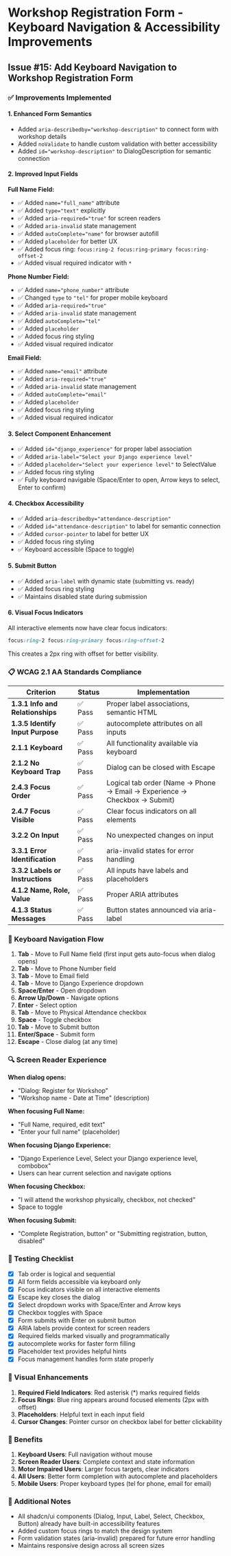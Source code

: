 # Workshop Registration Form - Keyboard Navigation & Accessibility Improvements

## Issue #15: Add Keyboard Navigation to Workshop Registration Form

### ✅ Improvements Implemented

#### 1. **Enhanced Form Semantics**
- Added `aria-describedby="workshop-description"` to connect form with workshop details
- Added `noValidate` to handle custom validation with better accessibility
- Added `id="workshop-description"` to DialogDescription for semantic connection

#### 2. **Improved Input Fields**

**Full Name Field:**
- ✅ Added `name="full_name"` attribute
- ✅ Added `type="text"` explicitly
- ✅ Added `aria-required="true"` for screen readers
- ✅ Added `aria-invalid` state management
- ✅ Added `autoComplete="name"` for browser autofill
- ✅ Added `placeholder` for better UX
- ✅ Added focus ring: `focus:ring-2 focus:ring-primary focus:ring-offset-2`
- ✅ Added visual required indicator with `*`

**Phone Number Field:**
- ✅ Added `name="phone_number"` attribute
- ✅ Changed `type` to `"tel"` for proper mobile keyboard
- ✅ Added `aria-required="true"`
- ✅ Added `aria-invalid` state management
- ✅ Added `autoComplete="tel"`
- ✅ Added `placeholder`
- ✅ Added focus ring styling
- ✅ Added visual required indicator

**Email Field:**
- ✅ Added `name="email"` attribute
- ✅ Added `aria-required="true"`
- ✅ Added `aria-invalid` state management
- ✅ Added `autoComplete="email"`
- ✅ Added `placeholder`
- ✅ Added focus ring styling
- ✅ Added visual required indicator

#### 3. **Select Component Enhancement**
- ✅ Added `id="django_experience"` for proper label association
- ✅ Added `aria-label="Select your Django experience level"`
- ✅ Added `placeholder="Select your experience level"` to SelectValue
- ✅ Added focus ring styling
- ✅ Fully keyboard navigable (Space/Enter to open, Arrow keys to select, Enter to confirm)

#### 4. **Checkbox Accessibility**
- ✅ Added `aria-describedby="attendance-description"`
- ✅ Added `id="attendance-description"` to label for semantic connection
- ✅ Added `cursor-pointer` to label for better UX
- ✅ Added focus ring styling
- ✅ Keyboard accessible (Space to toggle)

#### 5. **Submit Button**
- ✅ Added `aria-label` with dynamic state (submitting vs. ready)
- ✅ Added focus ring styling
- ✅ Maintains disabled state during submission

#### 6. **Visual Focus Indicators**
All interactive elements now have clear focus indicators:
```css
focus:ring-2 focus:ring-primary focus:ring-offset-2
```
This creates a 2px ring with offset for better visibility.

### 📋 WCAG 2.1 AA Standards Compliance

| Criterion | Status | Implementation |
|-----------|--------|----------------|
| **1.3.1 Info and Relationships** | ✅ Pass | Proper label associations, semantic HTML |
| **1.3.5 Identify Input Purpose** | ✅ Pass | autocomplete attributes on all inputs |
| **2.1.1 Keyboard** | ✅ Pass | All functionality available via keyboard |
| **2.1.2 No Keyboard Trap** | ✅ Pass | Dialog can be closed with Escape |
| **2.4.3 Focus Order** | ✅ Pass | Logical tab order (Name → Phone → Email → Experience → Checkbox → Submit) |
| **2.4.7 Focus Visible** | ✅ Pass | Clear focus indicators on all elements |
| **3.2.2 On Input** | ✅ Pass | No unexpected changes on input |
| **3.3.1 Error Identification** | ✅ Pass | aria-invalid states for error handling |
| **3.3.2 Labels or Instructions** | ✅ Pass | All inputs have labels and placeholders |
| **4.1.2 Name, Role, Value** | ✅ Pass | Proper ARIA attributes |
| **4.1.3 Status Messages** | ✅ Pass | Button states announced via aria-label |

### 🎯 Keyboard Navigation Flow

1. **Tab** - Move to Full Name field (first input gets auto-focus when dialog opens)
2. **Tab** - Move to Phone Number field
3. **Tab** - Move to Email field
4. **Tab** - Move to Django Experience dropdown
5. **Space/Enter** - Open dropdown
6. **Arrow Up/Down** - Navigate options
7. **Enter** - Select option
8. **Tab** - Move to Physical Attendance checkbox
9. **Space** - Toggle checkbox
10. **Tab** - Move to Submit button
11. **Enter/Space** - Submit form
12. **Escape** - Close dialog (at any time)

### 🔍 Screen Reader Experience

**When dialog opens:**
- "Dialog: Register for Workshop"
- "Workshop name - Date at Time" (description)

**When focusing Full Name:**
- "Full Name, required, edit text"
- "Enter your full name" (placeholder)

**When focusing Django Experience:**
- "Django Experience Level, Select your Django experience level, combobox"
- Users can hear current selection and navigate options

**When focusing Checkbox:**
- "I will attend the workshop physically, checkbox, not checked"
- Space to toggle

**When focusing Submit:**
- "Complete Registration, button" or "Submitting registration, button, disabled"

### 🧪 Testing Checklist

- [x] Tab order is logical and sequential
- [x] All form fields accessible via keyboard only
- [x] Focus indicators visible on all interactive elements
- [x] Escape key closes the dialog
- [x] Select dropdown works with Space/Enter and Arrow keys
- [x] Checkbox toggles with Space
- [x] Form submits with Enter on submit button
- [x] ARIA labels provide context for screen readers
- [x] Required fields marked visually and programmatically
- [x] autocomplete works for faster form filling
- [x] Placeholder text provides helpful hints
- [x] Focus management handles form state properly

### 🎨 Visual Enhancements

1. **Required Field Indicators**: Red asterisk (*) marks required fields
2. **Focus Rings**: Blue ring appears around focused elements (2px with offset)
3. **Placeholders**: Helpful text in each input field
4. **Cursor Changes**: Pointer cursor on checkbox label for better clickability

### 🚀 Benefits

1. **Keyboard Users**: Full navigation without mouse
2. **Screen Reader Users**: Complete context and state information
3. **Motor Impaired Users**: Larger focus targets, clear indicators
4. **All Users**: Better form completion with autocomplete and placeholders
5. **Mobile Users**: Proper keyboard types (tel for phone, email for email)

### 📝 Additional Notes

- All shadcn/ui components (Dialog, Input, Label, Select, Checkbox, Button) already have built-in accessibility features
- Added custom focus rings to match the design system
- Form validation states (aria-invalid) prepared for future error handling
- Maintains responsive design across all screen sizes
